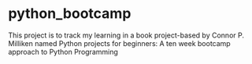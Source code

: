 # python_bootcamp
This project is to track my learning in a book project-based by Connor P. Milliken named Python projects for beginners: A ten week bootcamp approach to Python Programming
